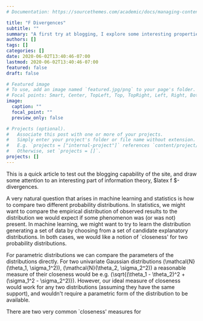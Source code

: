 ```yaml
---
# Documentation: https://sourcethemes.com/academic/docs/managing-content/

title: "F Divergences"
subtitle: ""
summary: "A first try at blogging, I explore some interesting properties of f divergences"
authors: []
tags: []
categories: []
date: 2020-06-02T13:40:46-07:00
lastmod: 2020-06-02T13:40:46-07:00
featured: false
draft: false

# Featured image
# To use, add an image named `featured.jpg/png` to your page's folder.
# Focal points: Smart, Center, TopLeft, Top, TopRight, Left, Right, BottomLeft, Bottom, BottomRight.
image:
  caption: ""
  focal_point: ""
  preview_only: false

# Projects (optional).
#   Associate this post with one or more of your projects.
#   Simply enter your project's folder or file name without extension.
#   E.g. `projects = ["internal-project"]` references `content/project/deep-learning/index.md`.
#   Otherwise, set `projects = []`.
projects: []
---
```


This is a quick article to test out the blogging capability of the
site, and draw some attention to an interesting part of information theory,
$latex f $-divergences. 

A very natural question that arises in machine learning and statistics is how to compare two
different probability distributions. In statistics, we might want to compare the empirical
distribution of observed results to the distribution we would expect if some phenomenon was (or was
not) present. In machine learning, we might want to try to learn the distribution generating a set of
data by choosing from a set of candidate explanatory distributions. In both cases, we would like a
notion of `closeness' for two probability distributions. 

For parametric distributions we can compare the parameters of the distributions directly. For two
univariate Gaussian distributions \(\mathcal{N}(\theta_1, \sigma_1^2)\),
\(\mathcal{N}(\theta_2, \sigma_2^2)\) a reasonable measure of their closeness would be e.g.
\(\sqrt{(\theta_1 - \theta_2)^2 + (\sigma_1^2 - \sigma_2^2)}\). However, our ideal measure
of closeness would work for any two distributions (assuming they have the same support), and
wouldn't require a parametric form of the distribution to be available.

There are two very common `closeness' measures for 

